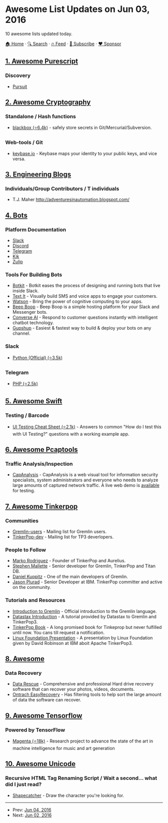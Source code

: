 # Awesome List Updates on Jun 03, 2016

10 awesome lists updated today.

[🏠 Home](/README.md) · [🔍 Search](https://www.trackawesomelist.com/search/) · [🔥 Feed](https://www.trackawesomelist.com/rss.xml) · [📮 Subscribe](https://trackawesomelist.us17.list-manage.com/subscribe?u=d2f0117aa829c83a63ec63c2f&id=36a103854c) · [❤️  Sponsor](https://github.com/sponsors/theowenyoung)



## [1. Awesome Purescript](/content/passy/awesome-purescript/README.md)

### Discovery

*   [Pursuit](https://pursuit.purescript.org/)

## [2. Awesome Cryptography](/content/sobolevn/awesome-cryptography/README.md)

### Standalone / Hash functions

*   [blackbox (⭐6.4k)](https://github.com/StackExchange/blackbox) - safely store secrets in Git/Mercurial/Subversion.

### Web-tools / Git

*   [keybase.io](https://keybase.io/) - Keybase maps your identity to your public keys, and vice versa.

## [3. Engineering Blogs](/content/kilimchoi/engineering-blogs/README.md)

### Individuals/Group Contributors / T individuals

*   T.J. Maher <http://adventuresinautomation.blogspot.com/>

## [4. Bots](/content/hackerkid/bots/README.md)

### Platform Documentation

*   [Slack](https://api.slack.com/bot-users)
*   [Discord](https://blog.discordapp.com/the-robot-revolution-has-unofficially-begun/)
*   [Telegram](https://core.telegram.org/bots/api)
*   [Kik](https://dev.kik.com/#/home)
*   [Zulip](https://zulip.com/integrations/)

### Tools For Building Bots

*   [Botkit](https://howdy.ai/botkit/) - Botkit eases the process of designing and running bots that live inside Slack.
*   [Text It](https://textit.in/) - Visually build SMS and voice apps to engage your customers.
*   [Watson](http://www.ibm.com/cloud-computing/bluemix/watson/) - Bring the power of cognitive computing to your apps.
*   [Beep Boop](https://beepboophq.com/) - Beep Boop is a simple hosting platform for your Slack and Messenger bots.
*   [Converse AI](http://www.converse.ai/) - Respond to customer questions instantly with intelligent chatbot technology.
*   [Gupshup](https://www.gupshup.io/developer/home) - Easiest & fastest way to build & deploy your bots on any channel.

### Slack

*   [Python (Official) (⭐3.5k)](https://github.com/slackhq/python-slackclient)

### Telegram

*   [PHP (⭐2.5k)](https://github.com/irazasyed/telegram-bot-sdk)

## [5. Awesome Swift](/content/matteocrippa/awesome-swift/README.md)

### Testing / Barcode

*   [UI Testing Cheat Sheet (⭐2.1k)](https://github.com/joemasilotti/UI-Testing-Cheat-Sheet) - Answers to common "How do I test this with UI Testing?" questions with a working example app.

## [6. Awesome Pcaptools](/content/caesar0301/awesome-pcaptools/README.md)

### Traffic Analysis/Inspection

*   [CapAnalysis](http://www.capanalysis.net/ca/) - CapAnalysis is a web visual tool for information security specialists, system administrators and everyone who needs to analyze large amounts of captured network traffic. A live web demo is [available](http://pcap.capanalysis.net/) for testing.

## [7. Awesome Tinkerpop](/content/mohataher/awesome-tinkerpop/README.md)

### Communities

*   [Gremlin-users](https://groups.google.com/forum/#!forum/gremlin-users) - Mailing list for Gremlin users.
*   [TinkerPop-dev](http://mail-archives.apache.org/mod_mbox/incubator-tinkerpop-dev/) - Mailing list for TP3 deverlopers.

### People to Follow

*   [Marko Rodriguez](https://markorodriguez.com/) - Founder of TinkerPop and Aurelius.
*   [Stephen Mallette](https://twitter.com/spmallette?lang=en-gb) - Senior developer for Gremlin, TinkerPop and Titan DB.
*   [Daniel Kuppitz](https://about.me/daniel.kuppitz) - One of the main developers of Gremlin.
*   [Jason Plurad](https://github.com/pluradj) - Senior Developer at IBM. TinkerPop committer and active on the community.

### Tutorials and Resources

*   [Introduction to Gremlin](http://tinkerpop.apache.org/gremlin.html) - Official introduction to the Gremlin language.
*   [Datastax Introduction](https://academy.datastax.com/resources/getting-started-tinkerpop-and-gremlin) - A tutorial provided by Datastax to Gremlin and TinkerPop3.
*   [TinkerPop Book](http://www.tinkerpopbook.com/) - A long promised book for Tinkeprop but never fulfilled until now. You cans till request a notification.
*   [Linux Foundation Presentation](http://events.linuxfoundation.org/sites/events/files/slides/ApacheCon2015TinkerPop3.pdf) - A presentation by Linux Foundation given by David Robinson at IBM aboit Apache TinkerPop3.

## [8. Awesome](/content/Awesome-Windows/Awesome/README.md)

### Data Recovery

*   [Data Rescue](https://www.prosofteng.com/datarescuepc3/) - Comprehensive and professional Hard drive recovery software that can recover your photos, videos, documents.
*   [Ontrach EasyRecovery](http://www.krollontrack.com/data-recovery/recovery-software/) - Has filtering tools to help sort the large amount of data the software can recover.

## [9. Awesome Tensorflow](/content/jtoy/awesome-tensorflow/README.md)

### Powered by TensorFlow

*   [Magenta (⭐18k)](https://github.com/tensorflow/magenta) - Research project to advance the state of the art in machine intelligence for music and art generation

## [10. Awesome Unicode](/content/jagracey/Awesome-Unicode/README.md)

### Recursive HTML Tag Renaming Script / Wait a second... what did I just read?

*   [Shapecatcher](http://shapecatcher.com/) - Draw the character you're looking for.

---

- Prev: [Jun 04, 2016](/content/2016/06/04/README.md)
- Next: [Jun 02, 2016](/content/2016/06/02/README.md)